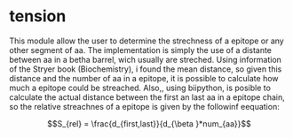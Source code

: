 # tension

This module allow the user to determine the strechness of a epitope or any other segment of aa. The implementation is simply the use of a distante between aa in a betha barrel, wich usually are streched.
Using information of the Stryer book (Biochemistry), i found the mean distance, so given this distance and the number of aa in a epitope, it is possible to calculate how much a epitope could be streached. Also,, using biipython, is posible to calculate the actual distance between the first an last aa in a epitope chain, so the relative streachnes of a epitope is given by the followinf eequation:

$$S_{rel} = \frac{d_{first,last}}{d_{\beta }*num_{aa}}$$
